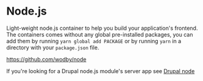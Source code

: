 # Node.js

Light-weight node.js container to help you build your application's frontend. The containers comes without any global pre-installed packages, you can add them by running `yarn global add PACKAGE` or by running `yarn` in a directory with your `package.json` file.

https://github.com/wodby/node 

If you're looking for a Drupal node.js module's server app see [Drupal node](drupal-node.md) 
